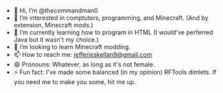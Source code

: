 - 👋 Hi, I’m @thecommandman0
- 👀 I’m interested in comptuters, programming, and Minecraft. (And by extension, Minecraft mods.)
- 🌱 I’m currently learning how to program in HTML (I would've perferred Java but it wasn't my choice.)
- 💞️ I’m looking to learn Minecraft modding.
- 📫 How to reach me: jefferieskellan9@gmail.com
- 😄 Pronouns: Whatever, as long as it's not female.
- ⚡ Fun fact: I've made some balanced (in my opinion) RFTools dimlets. If you need me to make you some, hit me up.

<!---
thecommandman0/thecommandman0 is a ✨ special ✨ repository because its `README.md` (this file) appears on your GitHub profile.
You can click the Preview link to take a look at your changes.
--->
